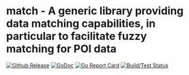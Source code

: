 # match - A generic library providing data matching capabilities, in particular to facilitate fuzzy matching for POI data

[![Github Release](https://img.shields.io/github/release/NectGmbH/match.svg)](https://github.com/NectGmbH/match/releases)
[![GoDoc](https://godoc.org/github.com/NectGmbH/match?status.svg)](https://godoc.org/github.com/NectGmbH/match/)
[![Go Report Card](https://goreportcard.com/badge/github.com/NectGmbH/match)](https://goreportcard.com/report/github.com/NectGmbH/match)
[![Build/Test Status](https://github.com/NectGmbH/match/workflows/Go/badge.svg)](https://github.com/NectGmbH/match/actions?query=workflow%3AGo)
